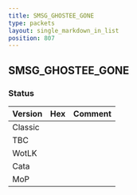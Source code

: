 ```yaml
---
title: SMSG_GHOSTEE_GONE
type: packets
layout: single_markdown_in_list
position: 807
---
```


## SMSG_GHOSTEE_GONE

### Status

Version | Hex | Comment
---------- | ---------- | ---------- 
Classic |  |  
TBC |  |  
WotLK |  |  
Cata |  |  
MoP |  |  